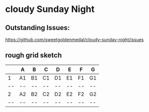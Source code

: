 # cloudy Sunday Night
 
 ## Outstanding Issues:

https://github.com/sweetgoldenmedal/cloudy-sunday-night/issues

 ## rough grid sketch

|    | A  | B  | C  | D  | E  | F  | G  |
| -- | -- | -- | -- | -- | -- | -- | -- |
| 1  | A1 | B1 | C1 | D1 | E1 | F1 | G1 |
| -- | -- | -- | -- | -- | -- | -- | -- |
| 2  | A2 | B2 | C2 | D2 | E2 | F2 | G2 |
| -- | -- | -- | -- | -- | -- | -- | -- |
